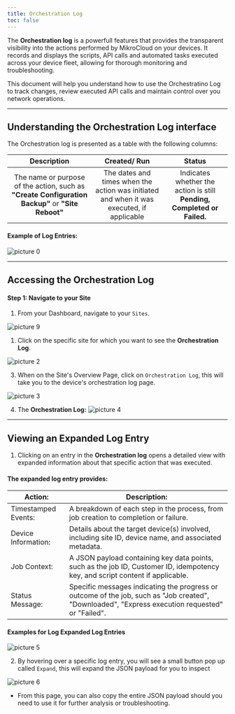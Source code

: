 ```yaml
---
title: Orchestration Log
toc: false
---
```


The **Orchestration log** is a powerfull features that provides the transparent visibility into the actions performed by MikroCloud on your devices. It records and displays the scripts, API calls and automated tasks executed across your device fleet, allowing for thorough monitoring and troubleshooting.


This document will help you understand how to use the Orchestratino Log to track changes, review executed API calls and maintain control over you network operations.

---
## Understanding the Orchestration Log interface
The Orchestration log is presented as a table with the following columns:

| Description                                                                                       | Created/ Run                                                                              | Status                                                                  |
| :------------------------------------------------------------------------------------------------: | :----------------------------------------------------------------------------------------: | :----------------------------------------------------------------------: |
| The name or purpose of the action, such as **"Create Configuration Backup"** or **"Site Reboot"** | The dates and times when the action was initiated and when it was executed, if applicable | Indicates whether the action is still **Pending, Completed or Failed.** |

#### Example of Log Entries:
![picture 0](https://cdn.mkcld.io/2b742cd848f79f99fd2ea815d4f38fd70ae5e193cf2d5819712508737173fb9d.png)  

---
## Accessing the Orchestration Log
#### Step 1: Navigate to your Site
1. From your Dashboard, navigate to your `Sites`.
<!-- Insert Image -->
![picture 9](https://cdn.mkcld.io/dd74007870a855642dd9e4fa8fb5009e7be1358b7025a6d4aaa546f84bf29107.jpg)  



1. Click on the specific site for which you want to see the **Orchestration Log**.
<!-- Insert Image -->
![picture 2](https://cdn.mkcld.io/810a882b9a2599ac18f8cefeb8fb9f567ae8a4ab3f5b3fa39b44653b47fa1ef4.png)  


3. When on the Site's Overview Page, click on `Orchestration Log`, this will take you to the device's orchestration log page.

![picture 3](https://cdn.mkcld.io/c043da971c6dc33f79fe375262ea86db7397d62bce2af6a1bcc5b5cc39ba33bb.jpg)  

4. The **Orchestration Log:**
![picture 4](https://cdn.mkcld.io/c412d2909c63f25e2c2aeb21466d7340c9a9275159a64991e0bac26702874133.png)  

---
## Viewing an Expanded Log Entry
1. Clicking on an entry in the **Orchestration log** opens a detailed view with expanded information about that specific action that was executed.

#### The expanded log entry provides:
| Action: | Description: |
| ---| ---|
|Timestamped Events:| A breakdown of each step in the process, from job creation to completion or failure.|
| Device Information: | Details about the target device(s) involved, including site ID, device name, and associated metadata. |
| Job Context: | A JSON payload containing key data points, such as the job ID, Customer ID, idempotency key, and script content if applicable. |
| Status Message: | Specific messages indicating the progress or outcome of the job, such as "Job created", "Downloaded", "Express execution requested" or "Failed". |

#### Examples for Log Expanded Log Entries
![picture 5](https://cdn.mkcld.io/1c9c60cf9718d3328f9bacbf5a0194f1f35c7ec5f439c1a7d9a5830e7c144ea5.png)  

2. By hovering over a specific log entry, you will see a small button pop up called `Expand`, this will expand the JSON payload for you to inspect
<!-- Insert Image -->
![picture 6](https://cdn.mkcld.io/b7921e6ffa9e683d319a69e46de2d9f082ed83f348ff81f2b93dfa616ddd805a.jpg)  

* From this page, you can also copy the entire JSON payload should you need to use it for further analysis or troubleshooting.

<!-- This guide provides a comprehensive overview of how to navigate and use the Orchestration Log feature in MikroCloud. By understanding and utilizing this feature, you can gain deeper insights into the automated actions, manage your network more effectively and ensure better control and transparency over device operations. -->